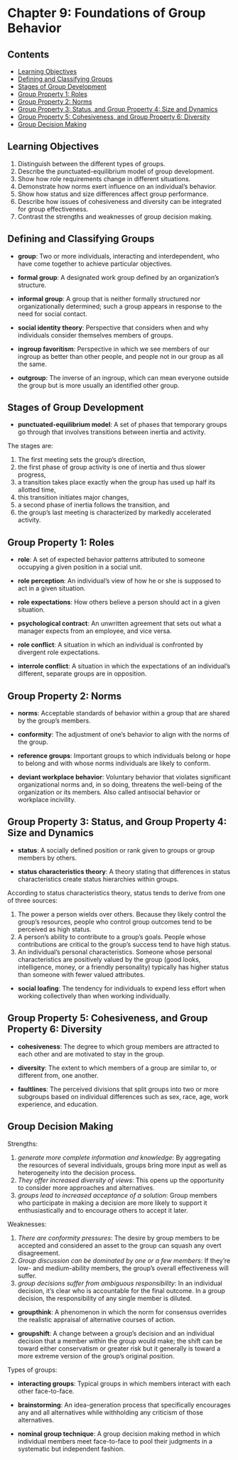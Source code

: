 # Chapter 9: Foundations of Group Behavior

## Contents

- [Learning Objectives](#Learning-Objectives)
- [Defining and Classifying Groups](#Defining-and-Classifying-Groups)
- [Stages of Group Development](#Stages-of-Group-Development)
- [Group Property 1: Roles](#Group-Property-1:-Roles)
- [Group Property 2: Norms](#Group-Property-2:-Norms)
- [Group Property 3: Status, and Group Property 4: Size and Dynamics](#Group-Property-3:-Status,-and-Group-Property-4:-Size-and-Dynamics)
- [Group Property 5: Cohesiveness, and Group Property 6: Diversity](#Group-Property-5:-Cohesiveness,-and-Group-Property-6:-Diversity)
- [Group Decision Making](#Group-Decision-Making)

## Learning Objectives

1. Distinguish between the different types of groups.
2. Describe the punctuated-equilibrium model of group development.
3. Show how role requirements change in different situations.
4. Demonstrate how norms exert influence on an individual’s behavior.
5. Show how status and size differences affect group performance.
6. Describe how issues of cohesiveness and diversity can be integrated for group effectiveness.
7. Contrast the strengths and weaknesses of group decision making.

## Defining and Classifying Groups

- **group**: Two or more individuals, interacting and interdependent, who have come together to achieve particular objectives.

- **formal group**: A designated work group defined by an organization’s structure.

- **informal group**: A group that is neither formally structured nor organizationally determined; such a group appears in response to the need for social contact.

- **social identity theory**: Perspective that considers when and why individuals consider themselves members of groups.

- **ingroup favoritism**: Perspective in which we see members of our ingroup as better than other people, and people not in our group as all the same.

- **outgroup**: The inverse of an ingroup, which can mean everyone outside the group but is more usually an identified other group.

## Stages of Group Development

- **punctuated-equilibrium model**: A set of phases that temporary groups go through that involves transitions between inertia and activity.

The stages are:

1. The first meeting sets the group’s direction,
2. the first phase of group activity is one of inertia and thus slower progress,
3. a transition takes place exactly when the group has used up half its allotted time,
4. this transition initiates major changes,
5. a second phase of inertia follows the transition, and
6. the group’s last meeting is characterized by markedly accelerated activity.

## Group Property 1: Roles

- **role**: A set of expected behavior patterns attributed to someone occupying a given position in a social unit.

- **role perception**: An individual’s view of how he or she is supposed to act in a given situation.

- **role expectations**: How others believe a person should act in a given situation.

- **psychological contract**: An unwritten agreement that sets out what a manager expects from an employee, and vice versa.

- **role conflict**: A situation in which an individual is confronted by divergent role expectations.

- **interrole conflict**: A situation in which the expectations of an individual’s different, separate groups are in opposition.

## Group Property 2: Norms

- **norms**: Acceptable standards of behavior within a group that are shared by the group’s members.

- **conformity**: The adjustment of one’s behavior to align with the norms of the group.

- **reference groups**: Important groups to which individuals belong or hope to belong and with whose norms individuals are likely to conform.

- **deviant workplace behavior**: Voluntary behavior that violates significant organizational norms and, in so doing, threatens the well-being of the organization or its members. Also called antisocial behavior or workplace incivility.

## Group Property 3: Status, and Group Property 4: Size and Dynamics

- **status**: A socially defined position or rank given to groups or group members by others.

- **status characteristics theory**: A theory stating that differences in status characteristics create status hierarchies within groups.

According to status characteristics theory, status tends to derive from one of three sources:

1. The power a person wields over others. Because they likely control the group’s resources, people who control group outcomes tend to be perceived as high status.
2. A person’s ability to contribute to a group’s goals. People whose contributions are critical to the group’s success tend to have high status.
3. An individual’s personal characteristics. Someone whose personal characteristics are positively valued by the group (good looks, intelligence, money, or a friendly personality) typically has higher status than someone with fewer valued attributes.

- **social loafing**: The tendency for individuals to expend less effort when working collectively than when working individually.

## Group Property 5: Cohesiveness, and Group Property 6: Diversity

- **cohesiveness**: The degree to which group members are attracted to each other and are motivated to stay in the group.

- **diversity**: The extent to which members of a group are similar to, or different from, one another.

- **faultlines**: The perceived divisions that split groups into two or more subgroups based on individual differences such as sex, race, age, work experience, and education.

## Group Decision Making

Strengths:

1. _generate more complete information and knowledge_: By aggregating the resources of several individuals, groups bring more input as well as heterogeneity into the decision process.
2. _They offer increased diversity of views_: This opens up the opportunity to consider more approaches and alternatives.
3. _groups lead to increased acceptance of a solution_: Group members who participate in making a decision are more likely to support it enthusiastically and to encourage others to accept it later.

Weaknesses:

1. _There are conformity pressures_: The desire by group members to be accepted and considered an asset to the group can squash any overt disagreement.
2. _Group discussion can be dominated by one or a few members_: If they’re low- and medium-ability members, the group’s overall effectiveness will suffer.
3. _group decisions suffer from ambiguous responsibility_: In an individual decision, it’s clear who is accountable for the final outcome. In a group decision, the responsibility of any single member is diluted.

- **groupthink**: A phenomenon in which the norm for consensus overrides the realistic appraisal of alternative courses of action.

- **groupshift**: A change between a group’s decision and an individual decision that a member within the group would make; the shift can be toward either conservatism or greater risk but it generally is toward a more extreme version of the group’s original position.

Types of groups:

- **interacting groups**: Typical groups in which members interact with each other face-to-face.

- **brainstorming**: An idea-generation process that specifically encourages any and all alternatives while withholding any criticism of those alternatives.

- **nominal group technique**: A group decision making method in which individual members meet face-to-face to pool their judgments in a systematic but independent fashion.
